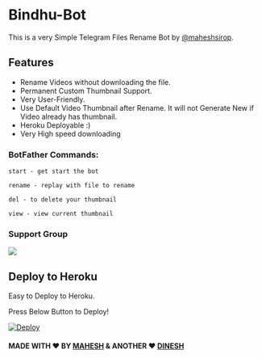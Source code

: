# Bindhu-Bot
This is a very Simple Telegram Files Rename Bot by [@maheshsirop](https://t.me/maheshsirop).

## Features
- Rename Videos without downloading the file.
- Permanent Custom Thumbnail Support.
- Very User-Friendly.
- Use Default Video Thumbnail after Rename. It will not Generate New if Video already has thumbnail.
- Heroku Deployable :)
- Very High speed downloading

### BotFather Commands:
```
start - get start the bot

rename - replay with file to rename

del - to delete your thumbnail

view - view current thumbnail

```
### Support Group
<a href="https://t.me/Hexafreinds"><img src="https://img.shields.io/badge/Telegram-Join%20Telegram%20Group-blue.svg?logo=telegram"></a>

## Deploy to Heroku
Easy to Deploy to Heroku.


Press Below Button to Deploy!

[![Deploy](https://www.herokucdn.com/deploy/button.svg)](https://github.com/MAHESH-KADALI/bindhu-renamer-bot)

#### MADE WITH ♥️ BY [MAHESH](https://github.com/MAHESH-KADALI) & ANOTHER ❤️ [DINESH](https://t.me/SatoruGojo830)
